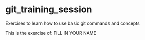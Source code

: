 # git_training_session

Exercises to learn how to use basic git commands and concepts

This is the exercise of: FILL IN YOUR NAME
